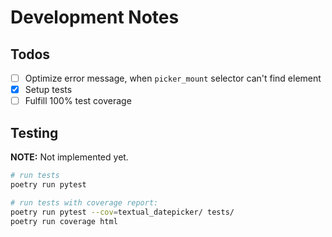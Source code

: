 # Development Notes

## Todos

* [ ] Optimize error message, when `picker_mount` selector can't find element
* [x] Setup tests
* [ ] Fulfill 100% test coverage

## Testing

**NOTE:** Not implemented yet.

```bash
# run tests
poetry run pytest

# run tests with coverage report:
poetry run pytest --cov=textual_datepicker/ tests/
poetry run coverage html
```
